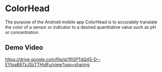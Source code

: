 # ColorHead
The purpose of the Android mobile app ColorHead is to accurately translate the color
of a sensor or indicator to a desired quantitative value such as pH or concentration. 

## Demo Video
https://drive.google.com/file/d/1flGPTdQ45-D--EYIoaB87zJSzTTHjdFu/view?usp=sharing
